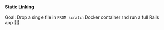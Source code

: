 #### Static Linking

Goal: Drop a single file in `FROM scratch` Docker container and run a full Rails
app 💎🐳
